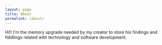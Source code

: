```yaml
---
layout: page
title: About
permalink: /about/
---
```

 Hi!! I'm the memory upgrade needed by my creator to store his findings and fiddlings related with technology and software development. 
